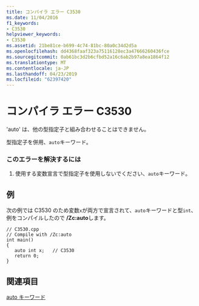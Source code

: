 ```yaml
---
title: コンパイラ エラー C3530
ms.date: 11/04/2016
f1_keywords:
- C3530
helpviewer_keywords:
- C3530
ms.assetid: 21be81ce-b699-4c74-81bc-80a0c34d2d5a
ms.openlocfilehash: dd4368faaf323a75116128ec3a47666260436fce
ms.sourcegitcommit: 0ab61bc3d2b6cfbd52a16c6ab2b97a8ea1864f12
ms.translationtype: MT
ms.contentlocale: ja-JP
ms.lasthandoff: 04/23/2019
ms.locfileid: "62397420"
---
```

# <a name="compiler-error-c3530"></a>コンパイラ エラー C3530

'auto' は、他の型指定子と組み合わせることはできません。

型指定子を併用、`auto`キーワード。

### <a name="to-correct-this-error"></a>このエラーを解決するには

1. 使用する変数宣言で型指定子を使用しないでください、`auto`キーワード。

## <a name="example"></a>例

次の例では C3530 のため変数`x`が両方で宣言されて、`auto`キーワードと型`int`、例をコンパイルしたので **/Zc:auto**します。

```
// C3530.cpp
// Compile with /Zc:auto
int main()
{
   auto int x;   // C3530
   return 0;
}
```

## <a name="see-also"></a>関連項目

[auto キーワード](../../cpp/auto-keyword.md)